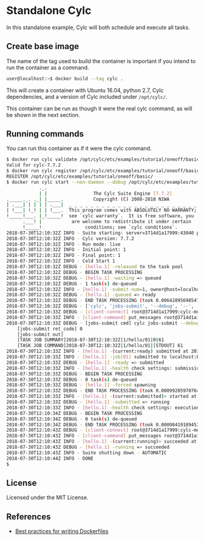 # Standalone Cylc

In this standalone example, Cylc will both schedule and execute all tasks.

## Create base image

The name of the tag used to build the container is important if you intend
to run the container as a command.

```bash
user@localhost:~$ docker build --tag cylc .
```

This will create a container with Ubuntu 16.04, python 2.7, Cylc dependencies, and
a version of Cylc included under `/opt/cylc/`.

This container can be run as though it were the real cylc command, as will be shown
in the next section.

## Running commands

You can run this container as if it were the cylc command.

```bash
$ docker run cylc validate /opt/cylc/etc/examples/tutorial/oneoff/basic/
Valid for cylc-7.7.2
$ docker run cylc register /opt/cylc/etc/examples/tutorial/oneoff/basic/
REGISTER /opt/cylc/etc/examples/tutorial/oneoff/basic/
$ docker run cylc start --non-daemon --debug /opt/cylc/etc/examples/tutorial/oneoff/basic/
            ._.                                                       
            | |                 The Cylc Suite Engine [7.7.2]         
._____._. ._| |_____.           Copyright (C) 2008-2018 NIWA          
| .___| | | | | .___|  _ _ _ _ _ _ _ _ _ _ _ _ _ _ _ _ _ _ _ _ _ _ _ _
| !___| !_! | | !___.  This program comes with ABSOLUTELY NO WARRANTY;
!_____!___. |_!_____!  see `cylc warranty`.  It is free software, you 
      .___! |           are welcome to redistribute it under certain  
      !_____!                conditions; see `cylc conditions`.       
2018-07-30T12:10:32Z INFO - Suite starting: server=3714d1a17999:43040 pid=1
2018-07-30T12:10:32Z INFO - Cylc version: 7.7.2
2018-07-30T12:10:32Z INFO - Run mode: live
2018-07-30T12:10:32Z INFO - Initial point: 1
2018-07-30T12:10:32Z INFO - Final point: 1
2018-07-30T12:10:32Z INFO - Cold Start 1
2018-07-30T12:10:32Z DEBUG - [hello.1] -released to the task pool
2018-07-30T12:10:32Z DEBUG - BEGIN TASK PROCESSING
2018-07-30T12:10:32Z DEBUG - [hello.1] -waiting => queued
2018-07-30T12:10:32Z DEBUG - 1 task(s) de-queued
2018-07-30T12:10:32Z INFO - [hello.1] -submit-num=1, owner@host=localhost
2018-07-30T12:10:32Z DEBUG - [hello.1] -queued => ready
2018-07-30T12:10:32Z DEBUG - END TASK PROCESSING (took 0.00642895698547 seconds)
2018-07-30T12:10:32Z DEBUG - ['cylc', 'jobs-submit', '--debug', '--', '/opt/cylc/etc/examples/tutorial/oneoff/basic/log/job', '1/hello/01']
2018-07-30T12:10:33Z DEBUG - [client-connect] root@3714d1a17999:cylc-message privilege='full-control' 7b05596a-5971-4733-82de-28528f702ff0
2018-07-30T12:10:33Z INFO - [client-command] put_messages root@3714d1a17999:cylc-message 7b05596a-5971-4733-82de-28528f702ff0
2018-07-30T12:10:33Z DEBUG - [jobs-submit cmd] cylc jobs-submit --debug -- /opt/cylc/etc/examples/tutorial/oneoff/basic/log/job 1/hello/01
	[jobs-submit ret_code] 0
	[jobs-submit out]
	[TASK JOB SUMMARY]2018-07-30T12:10:32Z|1/hello/01|0|61
	[TASK JOB COMMAND]2018-07-30T12:10:32Z|1/hello/01|[STDOUT] 61
2018-07-30T12:10:33Z INFO - [hello.1] -(current:ready) submitted at 2018-07-30T12:10:32Z
2018-07-30T12:10:33Z INFO - [hello.1] -job[01] submitted to localhost:background[61]
2018-07-30T12:10:33Z DEBUG - [hello.1] -ready => submitted
2018-07-30T12:10:33Z INFO - [hello.1] -health check settings: submission timeout=None
2018-07-30T12:10:33Z DEBUG - BEGIN TASK PROCESSING
2018-07-30T12:10:33Z DEBUG - 0 task(s) de-queued
2018-07-30T12:10:33Z DEBUG - [hello.1] -forced spawning
2018-07-30T12:10:33Z DEBUG - END TASK PROCESSING (took 0.000992059707642 seconds)
2018-07-30T12:10:33Z INFO - [hello.1] -(current:submitted)> started at 2018-07-30T12:10:33Z
2018-07-30T12:10:33Z DEBUG - [hello.1] -submitted => running
2018-07-30T12:10:33Z INFO - [hello.1] -health check settings: execution timeout=None
2018-07-30T12:10:34Z DEBUG - BEGIN TASK PROCESSING
2018-07-30T12:10:34Z DEBUG - 0 task(s) de-queued
2018-07-30T12:10:34Z DEBUG - END TASK PROCESSING (took 0.000984191894531 seconds)
2018-07-30T12:10:43Z DEBUG - [client-connect] root@3714d1a17999:cylc-message privilege='full-control' 524d658e-9932-4135-9523-3c2ace3990cf
2018-07-30T12:10:43Z INFO - [client-command] put_messages root@3714d1a17999:cylc-message 524d658e-9932-4135-9523-3c2ace3990cf
2018-07-30T12:10:43Z INFO - [hello.1] -(current:running)> succeeded at 2018-07-30T12:10:43Z
2018-07-30T12:10:43Z DEBUG - [hello.1] -running => succeeded
2018-07-30T12:10:43Z INFO - Suite shutting down - AUTOMATIC
2018-07-30T12:10:44Z INFO - DONE
$
```

## License

Licensed under the MIT License.

## References

- [Best practices for writing Dockerfiles](https://docs.docker.com/develop/develop-images/dockerfile_best-practices)

